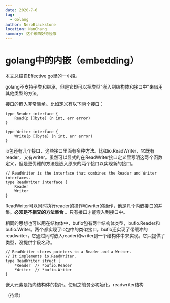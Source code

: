 ```yaml
---
date: 2020-7-6
tag: 
  - Golang
author: NeroBlackstone
location: NanChang
summary: 这个东西好奇怪哦
---
```


# golang中的内嵌（embedding）

本文总结自Effective go里的一小段。

golang不支持子类和继承，但是它却可以把类型“嵌入到结构体和接口中”来借用其他类型的方法。

接口的嵌入非常简单。比如定义有以下两个接口：

``` golang
type Reader interface {
    Read(p []byte) (n int, err error)
}

type Writer interface {
    Write(p []byte) (n int, err error)
}
```

io包还有几个接口，这些接口里面有多种方法。比如io.ReadWriter，它既有reader，又有writer。虽然可以显式的在ReadWriter接口定义里写明这两个函数定义，但是更优雅的方法是嵌入原来的两个接口以实现新的接口。

``` golang
// ReadWriter is the interface that combines the Reader and Writer interfaces.
type ReadWriter interface {
    Reader
    Writer
}
```

ReadWriter可以同时执行reader的操作和writer的操作，他是几个内嵌接口的并集。**必须是不相交的方法集合** 。只有接口才能嵌入到接口中。

相同的思想也可以用在结构体中，bufio包有两个结构体类型，bufio.Reader和bufio.Writer。两个都实现了io包中的类似接口。bufio还实现了带缓冲的readwriter，它通过同时嵌入reader和writer到一个结构体中来实现。它只提供了类型，没提供字段名称。

``` golang
// ReadWriter stores pointers to a Reader and a Writer.
// It implements io.ReadWriter.
type ReadWriter struct {
    *Reader  // *bufio.Reader
    *Writer  // *bufio.Writer
}
```

嵌入元素是指向结构体的指针。使用之前务必初始化。readwriter结构

（待续）